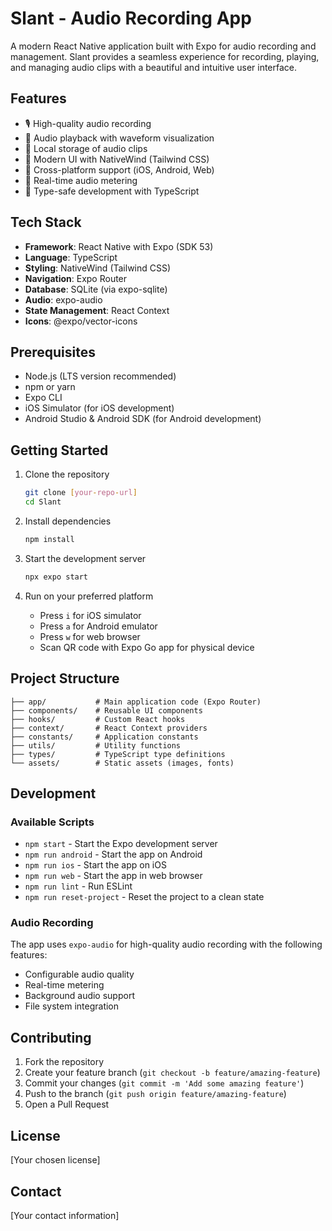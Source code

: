 # Slant - Audio Recording App

A modern React Native application built with Expo for audio recording and management. Slant provides a seamless experience for recording, playing, and managing audio clips with a beautiful and intuitive user interface.

## Features

- 🎙️ High-quality audio recording
- 🎵 Audio playback with waveform visualization
- 💾 Local storage of audio clips
- 🎨 Modern UI with NativeWind (Tailwind CSS)
- 📱 Cross-platform support (iOS, Android, Web)
- 🔄 Real-time audio metering
- 🎯 Type-safe development with TypeScript

## Tech Stack

- **Framework**: React Native with Expo (SDK 53)
- **Language**: TypeScript
- **Styling**: NativeWind (Tailwind CSS)
- **Navigation**: Expo Router
- **Database**: SQLite (via expo-sqlite)
- **Audio**: expo-audio
- **State Management**: React Context
- **Icons**: @expo/vector-icons

## Prerequisites

- Node.js (LTS version recommended)
- npm or yarn
- Expo CLI
- iOS Simulator (for iOS development)
- Android Studio & Android SDK (for Android development)

## Getting Started

1. Clone the repository
   ```bash
   git clone [your-repo-url]
   cd Slant
   ```

2. Install dependencies
   ```bash
   npm install
   ```

3. Start the development server
   ```bash
   npx expo start
   ```

4. Run on your preferred platform
   - Press `i` for iOS simulator
   - Press `a` for Android emulator
   - Press `w` for web browser
   - Scan QR code with Expo Go app for physical device

## Project Structure

```
├── app/           # Main application code (Expo Router)
├── components/    # Reusable UI components
├── hooks/         # Custom React hooks
├── context/       # React Context providers
├── constants/     # Application constants
├── utils/         # Utility functions
├── types/         # TypeScript type definitions
└── assets/        # Static assets (images, fonts)
```

## Development

### Available Scripts

- `npm start` - Start the Expo development server
- `npm run android` - Start the app on Android
- `npm run ios` - Start the app on iOS
- `npm run web` - Start the app in web browser
- `npm run lint` - Run ESLint
- `npm run reset-project` - Reset the project to a clean state

### Audio Recording

The app uses `expo-audio` for high-quality audio recording with the following features:
- Configurable audio quality
- Real-time metering
- Background audio support
- File system integration

## Contributing

1. Fork the repository
2. Create your feature branch (`git checkout -b feature/amazing-feature`)
3. Commit your changes (`git commit -m 'Add some amazing feature'`)
4. Push to the branch (`git push origin feature/amazing-feature`)
5. Open a Pull Request

## License

[Your chosen license]

## Contact

[Your contact information]